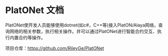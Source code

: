# PlatONet 文档

PlatONet使开发人员能够使用dotnet(如c#，C++等)接入PlatON/Alaya网络，查询网络的相关参数，执行相关操作。并可以通过PlatONet进行智能合约交互、执行内置合约等操作。

项目仓库：https://github.com/RileyGe/PlatONet




